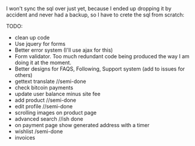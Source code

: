 I won't sync the sql over just yet, because I ended up dropping it by accident and never had a backup, so I have to crete the sql from scratch:


TODO:

- clean up code
- Use jquery for forms
- Better error system (I'll use ajax for this)
- Form validator. Too much redundant code being produced the way I am doing it at the moment.
- Better designs for FAQS, Following, Support system (add to issues for others)
- gettext translate //semi-done
- check bitcoin payments
- update user balance minus site fee
- add product //semi-done
- edit profile //semi-done
- scrolling images on product page
- advanced search //ish done
- on payment page show generated address with a timer
- wishlist /semi-done
- invoices